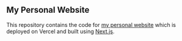 ## My Personal Website

This repository contains the code for [my personal website](www.westmike.org) which is deployed on Vercel and built using [Next.js](https://nextjs.org).
